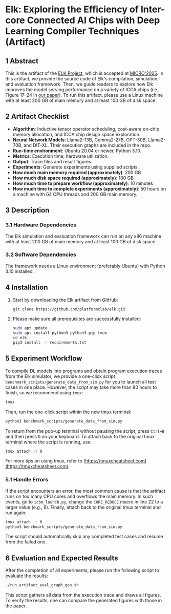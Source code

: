 # Elk: Exploring the Efficiency of Inter-core Connected AI Chips with Deep Learning Compiler Techniques (Artifact)

## 1 Abstract
This is the artifact of the [ELK Project](https://arxiv.org/abs/2507.11506), which is accepted at [MICRO'2025](https://microarch.org/micro58/).
In this artifact, we provide the source code of Elk's compilation, simulation, and evaluation framework. Then, we guide readers to explore how Elk improves the model serving performance on a variety of ICCA chips (i.e., Figure 17–24 in [our paper](https://arxiv.org/abs/2507.11506)). To run this artifact, please use a Linux machine with at least 200 GB of main memory and at least 100 GB of disk space.

## 2 Artifact Checklist
- **Algorithm**: Inductive tensor operator scheduling, cost-aware on-chip memory allocation, and ICCA chip design space exploration.
- **Neural Network Models**: Llama2-13B, Gemma2-27B, OPT-30B, Llama2-70B, and DIT-XL. Their execution graphs are included in the repo.
- **Run-time environment**: Ubuntu 20.04 or newer, Python 3.10.
- **Metrics**: Execution time, hardware utilization.
- **Output**: Trace files and result figures.
- **Experiments**: Generate experiments using supplied scripts.
- **How much main memory required (approximately)**: 200 GB
- **How much disk space required (approximately)**: 100 GB
- **How much time to prepare workflow (approximately)**: 10 minutes
- **How much time to complete experiments (approximately)**: 50 hours on a machine with 64 CPU threads and 200 GB main memory.

## 3 Description

### 3.1 Hardware Dependencies
The Elk simulation and evaluation framework can run on any x86 machine with at least 200 GB of main memory and at least 100 GB of disk space.

### 3.2 Software Dependencies
The framework needs a Linux environment (preferably Ubuntu) with Python 3.10 installed.

## 4 Installation
1. Start by downloading the Elk artifact from GitHub:
   ```bash
   git clone https://github.com/platformxlab/elk.git
   ```

2. Please make sure all prerequisites are successfully installed:
   ```bash
   sudo apt update
   sudo apt install python3 python3-pip tmux
   cd elk
   pip3 install -r requirements.txt
   ```

## 5 Experiment Workflow
To compile DL models into programs and obtain program execution traces from the Elk simulator, we provide a one-click script `benchmark_scripts/generate_data_from_sim.py` for you to launch all test cases in one place. However, the script may take more than 80 hours to finish, so we recommend using `tmux`:
```bash
tmux
```
Then, run the one-click script within the new tmux terminal:
```bash
python3 benchmark_scripts/generate_data_from_sim.py
```
To return from the pop-up terminal without pausing the script, press `Ctrl+B` and then press `D` on your keyboard. To attach back to the original tmux terminal where the script is running, use:
```bash
tmux attach -t 0
```
For more tips on using tmux, refer to [https://tmuxcheatsheet.com](https://tmuxcheatsheet.com).

### 5.1 Handle Errors
If the script encounters an error, the most common cause is that the artifact runs on too many CPU cores and overflows the main memory. In such events, go to `icbm_launch.py`, change the `CORE_REDUCE` macro in line 22 to a larger value (e.g., 8). Finally, attach back to the original tmux terminal and run again:
```bash
tmux attach -t 0
python3 benchmark_scripts/generate_data_from_sim.py
```
The script should automatically skip any completed test cases and resume from the failed one.

## 6 Evaluation and Expected Results
After the completion of all experiments, please run the following script to evaluate the results:
```bash
./run_artifact_eval_graph_gen.sh
```
This script gathers all data from the execution trace and draws all figures. To verify the results, one can compare the generated figures with those in the paper.
